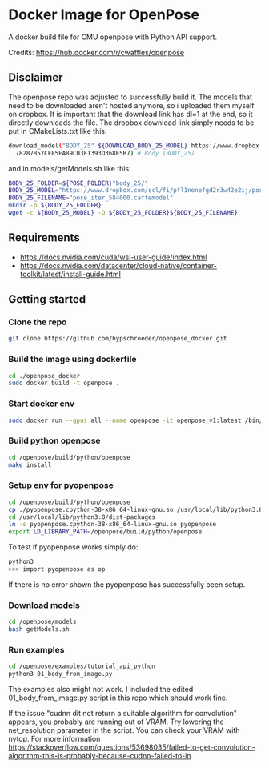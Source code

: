 # Docker Image for OpenPose

A docker build file for CMU openpose with Python API support.

Credits: https://hub.docker.com/r/cwaffles/openpose

## Disclaimer
The openpose repo was adjusted to successfully build it. The models that need to be downloaded aren't hosted anymore, so i uploaded them myself on dropbox. It is important that the download link has dl=1 at the end, so it directly downloads the file. The dropbox download link simply needs to be put in CMakeLists.txt like this:
```bash
download_model("BODY_25" ${DOWNLOAD_BODY_25_MODEL} https://www.dropbox.com/scl/fi/pfl1nonefgd2r3w42e2ij/pose_iter_584000.caffemodel?rlkey=hnj53tdg47d4fzgm9fz967tnb&st=n58uhf5p&dl=1
  78287B57CF85FA89C03F1393D368E5B7) # Body (BODY_25)
```
and in models/getModels.sh like this:
```bash
BODY_25_FOLDER=${POSE_FOLDER}"body_25/"
BODY_25_MODEL="https://www.dropbox.com/scl/fi/pfl1nonefgd2r3w42e2ij/pose_iter_584000.caffemodel?rlkey=hnj53tdg47d4fzgm9fz967tnb&st=n58uhf5p&dl=1"
BODY_25_FILENAME="pose_iter_584000.caffemodel"
mkdir -p ${BODY_25_FOLDER}
wget -c ${BODY_25_MODEL} -O ${BODY_25_FOLDER}${BODY_25_FILENAME}
```

## Requirements

- https://docs.nvidia.com/cuda/wsl-user-guide/index.html
- https://docs.nvidia.com/datacenter/cloud-native/container-toolkit/latest/install-guide.html

## Getting started

### Clone the repo

```bash
git clone https://github.com/bypschroeder/openpose_docker.git
```

### Build the image using dockerfile
```bash
cd ./openpose_docker
sudo docker build -t openpose .
```

### Start docker env

```bash
sudo docker run --gpus all --name openpose -it openpose_v1:latest /bin/bash
```

### Build python openpose
```bash
cd /openpose/build/python/openpose
make install
```

### Setup env for pyopenpose
```bash
cd /openpose/build/python/openpose
cp ./pyopenpose.cpython-38-x86_64-linux-gnu.so /usr/local/lib/python3.8/dist-packages
cd /usr/local/lib/python3.8/dist-packages
ln -s pyopenpose.cpython-38-x86_64-linux-gnu.so pyopenpose
export LD_LIBRARY_PATH=/openpose/build/python/openpose
```

To test if pyopenpose works simply do:
```bash
python3
>>> import pyopenpose as op
```
If there is no error shown the pyopenpose has successfully been setup.

### Download models
```bash
cd /openpose/models
bash getModels.sh
```

### Run examples
```bash
cd /openpose/examples/tutorial_api_python
python3 01_body_from_image.py
```

The examples also might not work. I included the edited 01_body_from_image.py script in this repo which should work fine.

If the issue "cudnn dit not return a suitable algorithm for convolution" appears, you probably are running out of VRAM. Try lowering the net_resolution parameter in the script. You can check your VRAM with nvtop.
For more information https://stackoverflow.com/questions/53698035/failed-to-get-convolution-algorithm-this-is-probably-because-cudnn-failed-to-in.